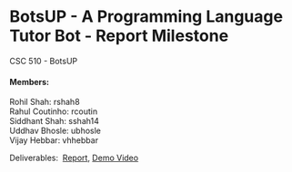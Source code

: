 # BotsUP - A Programming Language Tutor Bot - Report Milestone
CSC 510 - BotsUP

#### Members:
Rohil Shah: rshah8  
Rahul Coutinho: rcoutin  
Siddhant Shah: sshah14  
Uddhav Bhosle: ubhosle  
Vijay Hebbar: vhhebbar  

Deliverables:  [Report](report/report.md), [Demo Video](https://youtu.be/47Y0EUSJAQs)